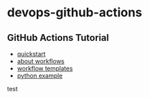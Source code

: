 # devops-github-actions


## GitHub Actions Tutorial

* [quickstart](https://docs.github.com/en/actions/get-started/quickstart)
* [about workflows](https://docs.github.com/en/actions/concepts/workflows-and-actions/about-workflows)
* [workflow templates](https://github.com/actions/starter-workflows/)
* [python example](https://github.com/actions/starter-workflows/blob/main/ci/python-app.yml)

test
